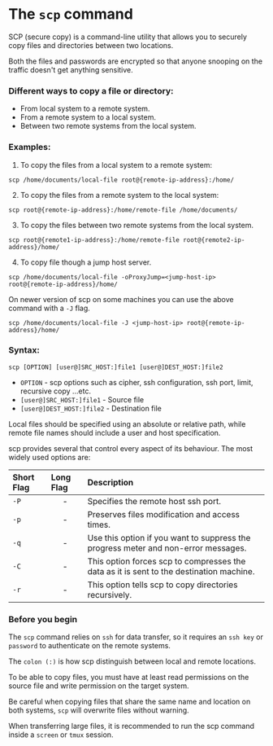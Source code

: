 # The `scp` command

SCP (secure copy) is a command-line utility that allows you to securely copy files and directories between two locations.

Both the files and passwords are encrypted so that anyone snooping on the traffic doesn't get anything sensitive.

### Different ways to copy a file or directory:

- From local system to a remote system.
- From a remote system to a local system.
- Between two remote systems from the local system.

### Examples:

1. To copy the files from a local system to a remote system:

```
scp /home/documents/local-file root@{remote-ip-address}:/home/
```

2. To copy the files from a remote system to the local system:
```
scp root@{remote-ip-address}:/home/remote-file /home/documents/
```

3. To copy the files between two remote systems from the local system.
```
scp root@{remote1-ip-address}:/home/remote-file root@{remote2-ip-address}/home/
```
4. To copy file though a jump host server. 
```
scp /home/documents/local-file -oProxyJump=<jump-host-ip> root@{remote-ip-address}/home/
```
On newer version of scp on some machines you can use the above command with a `-J` flag.
```
scp /home/documents/local-file -J <jump-host-ip> root@{remote-ip-address}/home/
```

### Syntax:
```
scp [OPTION] [user@]SRC_HOST:]file1 [user@]DEST_HOST:]file2
```
- `OPTION` - scp options such as cipher, ssh configuration, ssh port, limit, recursive copy …etc.
- `[user@]SRC_HOST:]file1` - Source file
- `[user@]DEST_HOST:]file2` - Destination file

Local files should be specified using an absolute or relative path, while remote file names should include a user and host specification.

scp provides several that control every aspect of its behaviour. The most widely used options are:

|**Short Flag**   |**Long Flag**   |**Description**   |
|:---|:---|:---|
|`-P`|<center>-</center>|Specifies the remote host ssh port.|
|`-p`|<center>-</center>|Preserves files modification and access times.|
|`-q`|<center>-</center>|Use this option if you want to suppress the progress meter and non-error messages.|
|`-C`|<center>-</center>|This option forces scp to compresses the data as it is sent to the destination machine.|
|`-r`|<center>-</center>|This option tells scp to copy directories recursively.|

### Before you begin

The `scp` command relies on `ssh` for data transfer, so it requires an `ssh key` or `password` to authenticate on the remote systems.

The `colon (:)` is how scp distinguish between local and remote locations.

To be able to copy files, you must have at least read permissions on the source file and write permission on the target system.

Be careful when copying files that share the same name and location on both systems, `scp` will overwrite files without warning.

When transferring large files, it is recommended to run the scp command inside a `screen` or `tmux` session.
